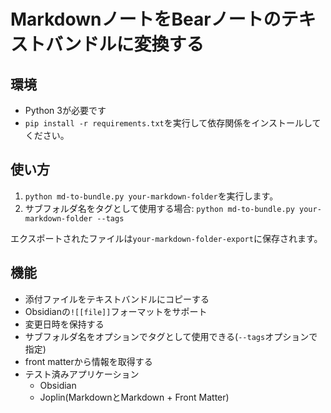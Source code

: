 # MarkdownノートをBearノートのテキストバンドルに変換する
## 環境
- Python 3が必要です 
- `pip install -r requirements.txt`を実行して依存関係をインストールしてください。
## 使い方 
1. `python md-to-bundle.py your-markdown-folder`を実行します。 
2. サブフォルダ名をタグとして使用する場合: `python md-to-bundle.py your-markdown-folder --tags`

エクスポートされたファイルは`your-markdown-folder-export`に保存されます。
## 機能
- 添付ファイルをテキストバンドルにコピーする 
- Obsidianの`![[file]]`フォーマットをサポート
- 変更日時を保持する 
- サブフォルダ名をオプションでタグとして使用できる(`--tags`オプションで指定)
- front matterから情報を取得する 
- テスト済みアプリケーション
    - Obsidian
    - Joplin(MarkdownとMarkdown + Front Matter)
